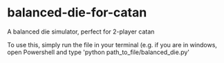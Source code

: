 # balanced-die-for-catan
A balanced die simulator, perfect for 2-player catan

To use this, simply run the file in your terminal (e.g. if you are in windows, open Powershell and type 'python path_to_file/balanced_die.py'
